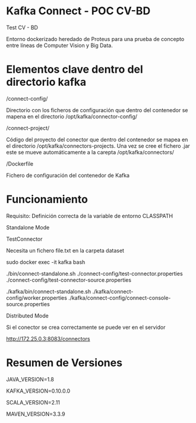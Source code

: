 # Kafka Connect - POC  CV-BD

Test CV - BD

Entorno dockerizado heredado de Proteus para una prueba de concepto entre líneas de Computer Vision y Big Data.

# Elementos clave dentro del directorio kafka

/connect-config/

Directorio con los ficheros de configuración que dentro del contenedor se mapena en el directorio /opt/kafka/connector-config/

/connect-project/

Código del proyecto del conector que dentro del contenedor se mapea en el directorio /opt/kafka/connectors-projects. Una vez se cree el fichero .jar este se mueve automáticamente a la carepta /opt/kafka/connectors/ 

/Dockerfile

Fichero de configuración del contenedor de Kafka

# Funcionamiento

Requisito: Definición correcta de la variable de entorno CLASSPATH

Standalone Mode

TestConnector

Necesita un fichero file.txt en la carpeta dataset

sudo docker exec -it kafka bash

./bin/connect-standalone.sh ./connect-config/test-connector.properties ./connect-config/test-connector-source.properties




./kafka/bin/connect-standalone.sh ./kafka/connect-config/worker.properties ./kafka/connect-config/connect-console-source.properties


Distributed Mode



Si el conector se crea correctamente se puede ver en el servidor

http://172.25.0.3:8083/connectors


# Resumen de Versiones

JAVA_VERSION=1.8

KAFKA_VERSION=0.10.0.0

SCALA_VERSION=2.11

MAVEN_VERSION=3.3.9
